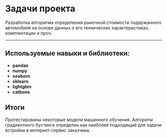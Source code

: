 # Задачи проекта

Разработка алгоритма определения рыночной стоимости подержанного автомобиля на основе данных о его технических характеристиках, комплектации и проч. 

---------

## Используемые навыки и библиотеки:

- **pandas**
- **numpy** 
- **seaborn** 
- **sklearn** 
- **lightgbm** 
- **catboos**

## Итоги

Протестированы некоторые модели машинного обучения. Алгоритм градиентного бустинга определен как наиболее подходящий для задачи встройки в интернет-сервис заказчика. 